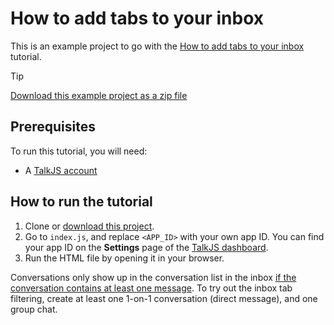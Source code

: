 # How to add tabs to your inbox

This is an example project to go with the [How to add tabs to your inbox](https://talkjs.com/resources/how-to-add-tabs-to-your-inbox/) tutorial.

> [!TIP]
> [Download this example project as a zip file](https://github.com/talkjs/talkjs-examples/releases/latest/download/howtos.how-to-add-tabs-to-your-inbox.zip)

## Prerequisites

To run this tutorial, you will need:

- A [TalkJS account](https://talkjs.com/dashboard/)

## How to run the tutorial

1. Clone or [download this project](https://github.com/talkjs/talkjs-examples/releases/latest/download/howtos.how-to-add-tabs-to-your-inbox.zip).
2. Go to `index.js`, and replace `<APP_ID>` with your own app ID. You can find your app ID on the **Settings** page of the [TalkJS dashboard](https://talkjs.com/dashboard/).
3. Run the HTML file by opening it in your browser.

Conversations only show up in the conversation list in the inbox [if the conversation contains at least one message](https://talkjs.com/docs/Features/Chat_UI_Modes/The_Inbox/#conversations-in-the-inbox). To try out the inbox tab filtering, create at least one 1-on-1 conversation (direct message), and one group chat.
